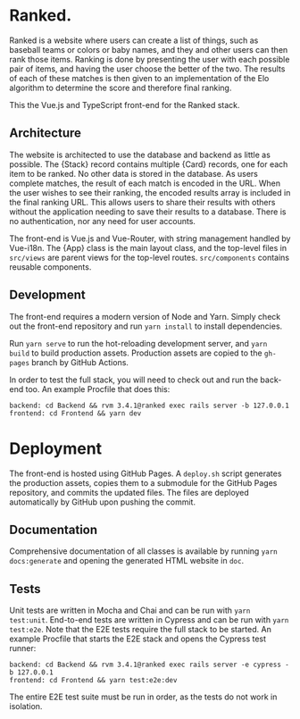 # Ranked.

Ranked is a website where users can create a list of things, such as baseball
teams or colors or baby names, and they and other users can then rank those
items. Ranking is done by presenting the user with each possible pair of items,
and having the user choose the better of the two. The results of each of these
matches is then given to an implementation of the Elo algorithm to determine the
score and therefore final ranking.

This the Vue.js and TypeScript front-end for the Ranked stack.

## Architecture

The website is architected to use the database and backend as little as
possible. The {Stack} record contains multiple {Card} records, one for each item
to be ranked. No other data is stored in the database. As users complete
matches, the result of each match is encoded in the URL. When the user wishes to
see their ranking, the encoded results array is included in the final ranking
URL. This allows users to share their results with others without the
application needing to save their results to a database. There is no
authentication, nor any need for user accounts.

The front-end is Vue.js and Vue-Router, with string management handled by
Vue-i18n. The {App} class is the main layout class, and the top-level files in
`src/views` are parent views for the top-level routes. `src/components` contains
reusable components.

## Development

The front-end requires a modern version of Node and Yarn. Simply check out the
front-end repository and run `yarn install` to install dependencies.

Run `yarn serve` to run the hot-reloading development server, and `yarn build`
to build production assets. Production assets are copied to the `gh-pages`
branch by GitHub Actions.

In order to test the full stack, you will need to check out and run the back-end
too. An example Procfile that does this:

```
backend: cd Backend && rvm 3.4.1@ranked exec rails server -b 127.0.0.1
frontend: cd Frontend && yarn dev
```

# Deployment

The front-end is hosted using GitHub Pages. A `deploy.sh` script generates the
production assets, copies them to a submodule for the GitHub Pages repository,
and commits the updated files. The files are deployed automatically by GitHub
upon pushing the commit.

## Documentation

Comprehensive documentation of all classes is available by running
`yarn docs:generate` and opening the generated HTML website in `doc`.

## Tests

Unit tests are written in Mocha and Chai and can be run with `yarn test:unit`.
End-to-end tests are written in Cypress and can be run with `yarn test:e2e`.
Note that the E2E tests require the full stack to be started. An example
Procfile that starts the E2E stack and opens the Cypress test runner:

```
backend: cd Backend && rvm 3.4.1@ranked exec rails server -e cypress -b 127.0.0.1
frontend: cd Frontend && yarn test:e2e:dev
```

The entire E2E test suite must be run in order, as the tests do not work in
isolation.
